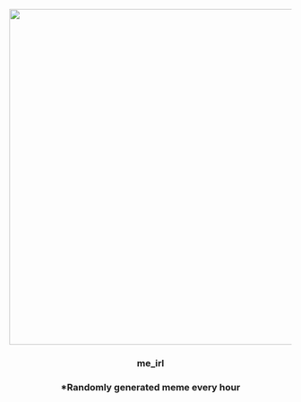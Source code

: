 <p align="center">
        <img src="https://i.redd.it/a044ivyq9wz91.gif" width="600" height="600">
        </p>
        <h3 align="center">me_irl</h3>
        <h3 align="center">*Randomly generated meme every hour</h3>
    